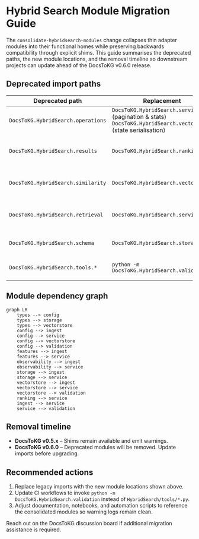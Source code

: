 # Hybrid Search Module Migration Guide

The `consolidate-hybridsearch-modules` change collapses thin adapter modules into their
functional homes while preserving backwards compatibility through explicit shims. This
guide summarises the deprecated paths, the new module locations, and the removal timeline
so downstream projects can update ahead of the DocsToKG v0.6.0 release.

## Deprecated import paths

| Deprecated path | Replacement | Notes |
|-----------------|-------------|-------|
| `DocsToKG.HybridSearch.operations` | `DocsToKG.HybridSearch.service` (pagination & stats)<br>`DocsToKG.HybridSearch.vectorstore` (state serialisation) | Emits `DeprecationWarning` on import.
| `DocsToKG.HybridSearch.results` | `DocsToKG.HybridSearch.ranking` | Result shaping now lives alongside fusion/MMR helpers.
| `DocsToKG.HybridSearch.similarity` | `DocsToKG.HybridSearch.vectorstore` | GPU similarity helpers are co-located with FAISS resource owners.
| `DocsToKG.HybridSearch.retrieval` | `DocsToKG.HybridSearch.service` | Service orchestrator is the canonical entry point.
| `DocsToKG.HybridSearch.schema` | `DocsToKG.HybridSearch.storage` | Index templates share the storage module.
| `DocsToKG.HybridSearch.tools.*` | `python -m DocsToKG.HybridSearch.validation` | Validation CLI consolidates all modes.

## Module dependency graph

```mermaid
graph LR
    types --> config
    types --> storage
    types --> vectorstore
    config --> ingest
    config --> service
    config --> vectorstore
    config --> validation
    features --> ingest
    features --> service
    observability --> ingest
    observability --> service
    storage --> ingest
    storage --> service
    vectorstore --> ingest
    vectorstore --> service
    vectorstore --> validation
    ranking --> service
    ingest --> service
    service --> validation
```

## Removal timeline

- **DocsToKG v0.5.x** – Shims remain available and emit warnings.
- **DocsToKG v0.6.0** – Deprecated modules will be removed. Update imports before upgrading.

## Recommended actions

1. Replace legacy imports with the new module locations shown above.
2. Update CI workflows to invoke `python -m DocsToKG.HybridSearch.validation` instead of
   `HybridSearch/tools/*.py`.
3. Adjust documentation, notebooks, and automation scripts to reference the consolidated
   modules so warning logs remain clean.

Reach out on the DocsToKG discussion board if additional migration assistance is required.
